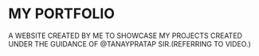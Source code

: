 # MY PORTFOLIO
A WEBSITE CREATED BY ME TO SHOWCASE MY PROJECTS CREATED UNDER THE GUIDANCE OF @TANAYPRATAP SIR.(REFERRING TO VIDEO.)